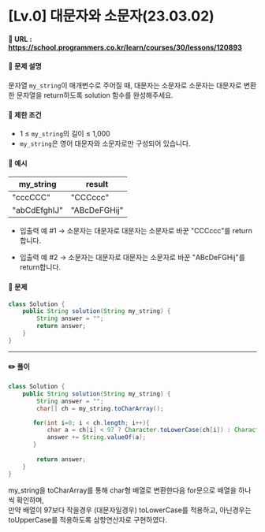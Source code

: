 # [Lv.0] 대문자와 소문자(23.03.02)

#### 📌 URL : https://school.programmers.co.kr/learn/courses/30/lessons/120893

#### 📌 문제 설명

문자열 `my_string`이 매개변수로 주어질 때, 대문자는 소문자로 소문자는 대문자로 변환한 문자열을 return하도록 solution 함수를 완성해주세요.

#### 📌 제한 조건

- 1 ≤ `my_string`의 길이 ≤ 1,000
- `my_string`은 영어 대문자와 소문자로만 구성되어 있습니다.

#### 📌 예시

| my_string    | result     |
| ------------ | ---------- |
| "cccCCC"     | "CCCccc"   |
| "abCdEfghIJ" | "ABcDeFGHij" |

- 입출력 예 #1
  → 소문자는 대문자로 대문자는 소문자로 바꾼 "CCCccc"를 return합니다.

- 입출력 예 #2
  → 소문자는 대문자로 대문자는 소문자로 바꾼 "ABcDeFGHij"를 return합니다.

#### 📌 문제

```java
class Solution {
    public String solution(String my_string) {
        String answer = "";
        return answer;
    }
}
```

---

#### ✏️ 풀이

```java
class Solution {
    public String solution(String my_string) {
        String answer = "";
        char[] ch = my_string.toCharArray();

       for(int i=0; i < ch.length; i++){
           char a = ch[i] < 97 ? Character.toLowerCase(ch[i]) : Character.toUpperCase(ch[i]);
           answer += String.valueOf(a);
       }
        
        return answer;
    }
}
```

my_string을 toCharArray를 통해 char형 배열로 변환한다음 for문으로 배열을 하나씩 확인하며,    
만약 배열이 97보다 작을경우 (대문자일경우) toLowerCase를 적용하고, 아닌경우는 toUpperCase를 적용하도록 삼항연산자로 구현하였다.   
